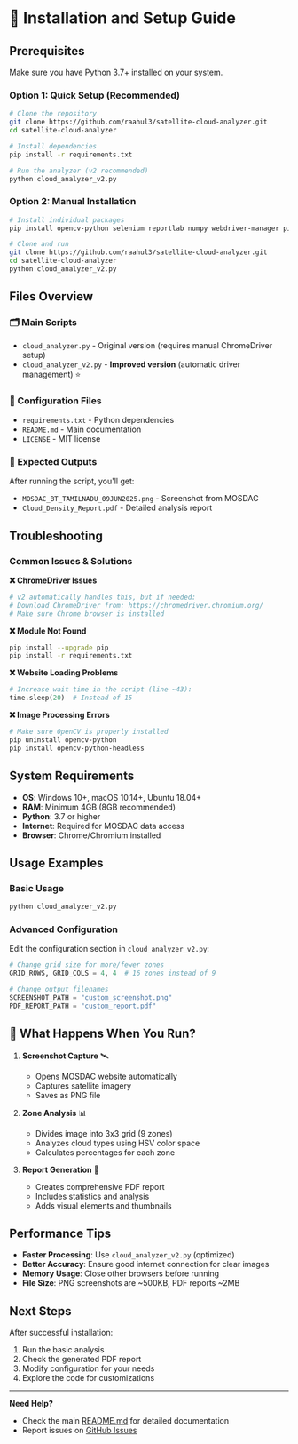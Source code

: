 # 🔧 Installation and Setup Guide

## Prerequisites
Make sure you have Python 3.7+ installed on your system.

### Option 1: Quick Setup (Recommended)
```bash
# Clone the repository
git clone https://github.com/raahul3/satellite-cloud-analyzer.git
cd satellite-cloud-analyzer

# Install dependencies
pip install -r requirements.txt

# Run the analyzer (v2 recommended)
python cloud_analyzer_v2.py
```

### Option 2: Manual Installation
```bash
# Install individual packages
pip install opencv-python selenium reportlab numpy webdriver-manager pillow matplotlib

# Clone and run
git clone https://github.com/raahul3/satellite-cloud-analyzer.git
cd satellite-cloud-analyzer
python cloud_analyzer_v2.py
```

## Files Overview

### 🗂️ Main Scripts
- `cloud_analyzer.py` - Original version (requires manual ChromeDriver setup)
- `cloud_analyzer_v2.py` - **Improved version** (automatic driver management) ⭐

### 📄 Configuration Files  
- `requirements.txt` - Python dependencies
- `README.md` - Main documentation
- `LICENSE` - MIT license

### 🎯 Expected Outputs
After running the script, you'll get:
- `MOSDAC_BT_TAMILNADU_09JUN2025.png` - Screenshot from MOSDAC
- `Cloud_Density_Report.pdf` - Detailed analysis report

## Troubleshooting

### Common Issues & Solutions

**❌ ChromeDriver Issues**
```bash
# v2 automatically handles this, but if needed:
# Download ChromeDriver from: https://chromedriver.chromium.org/
# Make sure Chrome browser is installed
```

**❌ Module Not Found**
```bash
pip install --upgrade pip
pip install -r requirements.txt
```

**❌ Website Loading Problems**
```python
# Increase wait time in the script (line ~43):
time.sleep(20)  # Instead of 15
```

**❌ Image Processing Errors**
```bash
# Make sure OpenCV is properly installed
pip uninstall opencv-python
pip install opencv-python-headless
```

## System Requirements
- **OS**: Windows 10+, macOS 10.14+, Ubuntu 18.04+
- **RAM**: Minimum 4GB (8GB recommended)
- **Python**: 3.7 or higher
- **Internet**: Required for MOSDAC data access
- **Browser**: Chrome/Chromium installed

## Usage Examples

### Basic Usage
```bash
python cloud_analyzer_v2.py
```

### Advanced Configuration
Edit the configuration section in `cloud_analyzer_v2.py`:
```python
# Change grid size for more/fewer zones
GRID_ROWS, GRID_COLS = 4, 4  # 16 zones instead of 9

# Change output filenames
SCREENSHOT_PATH = "custom_screenshot.png"
PDF_REPORT_PATH = "custom_report.pdf"
```

## 🎯 What Happens When You Run?

1. **Screenshot Capture** 🛰️
   - Opens MOSDAC website automatically
   - Captures satellite imagery
   - Saves as PNG file

2. **Zone Analysis** 📊
   - Divides image into 3x3 grid (9 zones)
   - Analyzes cloud types using HSV color space
   - Calculates percentages for each zone

3. **Report Generation** 📄
   - Creates comprehensive PDF report
   - Includes statistics and analysis
   - Adds visual elements and thumbnails

## Performance Tips

- **Faster Processing**: Use `cloud_analyzer_v2.py` (optimized)
- **Better Accuracy**: Ensure good internet connection for clear images
- **Memory Usage**: Close other browsers before running
- **File Size**: PNG screenshots are ~500KB, PDF reports ~2MB

## Next Steps
After successful installation:
1. Run the basic analysis
2. Check the generated PDF report
3. Modify configuration for your needs
4. Explore the code for customizations

---
**Need Help?** 
- Check the main [README.md](README.md) for detailed documentation
- Report issues on [GitHub Issues](https://github.com/raahul3/satellite-cloud-analyzer/issues)